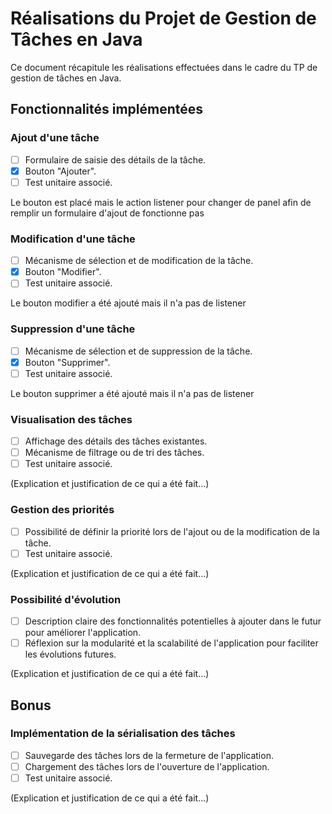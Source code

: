 # Réalisations du Projet de Gestion de Tâches en Java

Ce document récapitule les réalisations effectuées dans le cadre du TP de gestion de tâches en Java.

## Fonctionnalités implémentées

### Ajout d'une tâche

- [ ] Formulaire de saisie des détails de la tâche.
- [X] Bouton "Ajouter".
- [ ] Test unitaire associé.

Le bouton est placé mais le action listener pour changer de panel afin de remplir un formulaire d'ajout de fonctionne
pas

### Modification d'une tâche

- [ ] Mécanisme de sélection et de modification de la tâche.
- [X] Bouton "Modifier".
- [ ] Test unitaire associé.

Le bouton modifier a été ajouté mais il n'a pas de listener

### Suppression d'une tâche

- [ ] Mécanisme de sélection et de suppression de la tâche.
- [X] Bouton "Supprimer".
- [ ] Test unitaire associé.

Le bouton supprimer a été ajouté mais il n'a pas de listener

### Visualisation des tâches

- [ ] Affichage des détails des tâches existantes.
- [ ] Mécanisme de filtrage ou de tri des tâches.
- [ ] Test unitaire associé.

(Explication et justification de ce qui a été fait...)

### Gestion des priorités

- [ ] Possibilité de définir la priorité lors de l'ajout ou de la modification de la tâche.
- [ ] Test unitaire associé.

(Explication et justification de ce qui a été fait...)

### Possibilité d'évolution

- [ ] Description claire des fonctionnalités potentielles à ajouter dans le futur pour améliorer l'application.
- [ ] Réflexion sur la modularité et la scalabilité de l'application pour faciliter les évolutions futures.

(Explication et justification de ce qui a été fait...)

## Bonus

### Implémentation de la sérialisation des tâches

- [ ] Sauvegarde des tâches lors de la fermeture de l'application.
- [ ] Chargement des tâches lors de l'ouverture de l'application.
- [ ] Test unitaire associé.

(Explication et justification de ce qui a été fait...)

